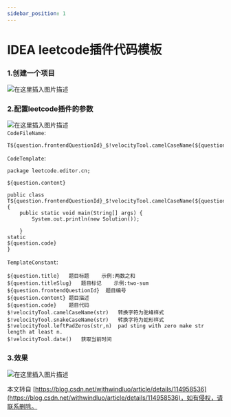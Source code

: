 ```yaml
---
sidebar_position: 1
---
```


# IDEA leetcode插件代码模板

 

### [](https://blog.csdn.net/withwindluo/article/details/114958536)1.创建一个项目

![在这里插入图片描述](https://img-blog.csdnimg.cn/20210318003954431.png?x-oss-process=image/watermark,type_ZmFuZ3poZW5naGVpdGk,shadow_10,text_aHR0cHM6Ly9ibG9nLmNzZG4ubmV0L3dpdGh3aW5kbHVv,size_16,color_FFFFFF,t_70#pic_center)

### [](https://blog.csdn.net/withwindluo/article/details/114958536)2.配置leetcode插件的参数

![在这里插入图片描述](https://img-blog.csdnimg.cn/20210318004236177.png?x-oss-process=image/watermark,type_ZmFuZ3poZW5naGVpdGk,shadow_10,text_aHR0cHM6Ly9ibG9nLmNzZG4ubmV0L3dpdGh3aW5kbHVv,size_16,color_FFFFFF,t_70)  
`CodeFileName`:

```
T${question.frontendQuestionId}_$!velocityTool.camelCaseName(${question.titleSlug})

```

`CodeTemplate`:

```
package leetcode.editor.cn;

${question.content}

public class T${question.frontendQuestionId}_$!velocityTool.camelCaseName(${question.titleSlug}){
    public static void main(String[] args) {
        System.out.println(new Solution());
        
    }
static
${question.code}
}
```

`TemplateConstant`:

```
${question.title}	题目标题	示例:两数之和
${question.titleSlug}	题目标记	示例:two-sum
${question.frontendQuestionId}	题目编号
${question.content}	题目描述
${question.code}	题目代码
$!velocityTool.camelCaseName(str)	转换字符为驼峰样式
$!velocityTool.snakeCaseName(str)	转换字符为蛇形样式
$!velocityTool.leftPadZeros(str,n)	pad sting with zero make str length at least n.
$!velocityTool.date()	获取当前时间

```

### [](https://blog.csdn.net/withwindluo/article/details/114958536)3.效果

![在这里插入图片描述](https://img-blog.csdnimg.cn/20210318004605456.png?x-oss-process=image/watermark,type_ZmFuZ3poZW5naGVpdGk,shadow_10,text_aHR0cHM6Ly9ibG9nLmNzZG4ubmV0L3dpdGh3aW5kbHVv,size_16,color_FFFFFF,t_70)

 

  

本文转自 [https://blog.csdn.net/withwindluo/article/details/114958536](https://blog.csdn.net/withwindluo/article/details/114958536)，如有侵权，请联系删除。